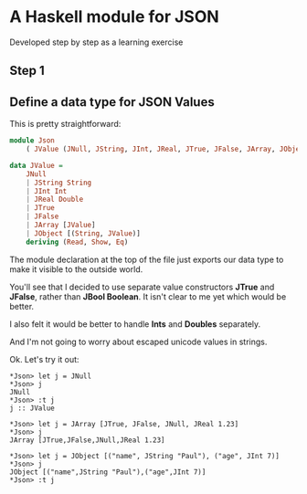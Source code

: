 # A Haskell module for JSON

Developed step by step as a learning exercise

## Step 1
## Define a data type for JSON Values

This is pretty straightforward:

```haskell
module Json
    ( JValue (JNull, JString, JInt, JReal, JTrue, JFalse, JArray, JObject) ) where

data JValue =
    JNull 
    | JString String
    | JInt Int
    | JReal Double
    | JTrue
    | JFalse
    | JArray [JValue]
    | JObject [(String, JValue)]
    deriving (Read, Show, Eq)
```
The module declaration at the top of the file just exports our data type to make it visible to the outside world.

You'll see that I decided to use separate value constructors **JTrue** and **JFalse**, rather than **JBool Boolean**. It isn't clear to me yet which would be better.

I also felt it would be better to handle **Ints** and **Doubles** separately.

And I'm not going to worry about escaped unicode values in strings.

Ok. Let's try it out:

```console
*Json> let j = JNull
*Json> j
JNull
*Json> :t j
j :: JValue

*Json> let j = JArray [JTrue, JFalse, JNull, JReal 1.23]
*Json> j
JArray [JTrue,JFalse,JNull,JReal 1.23]

*Json> let j = JObject [("name", JString "Paul"), ("age", JInt 7)]
*Json> j
JObject [("name",JString "Paul"),("age",JInt 7)]
*Json> :t j
```
